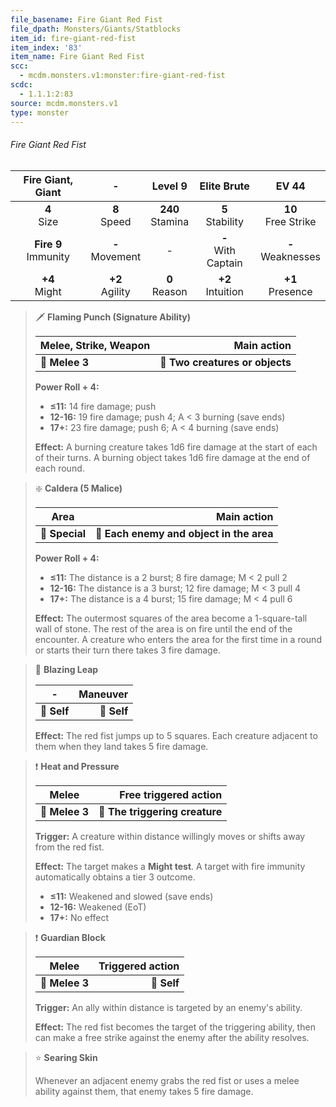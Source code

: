 ```yaml
---
file_basename: Fire Giant Red Fist
file_dpath: Monsters/Giants/Statblocks
item_id: fire-giant-red-fist
item_index: '83'
item_name: Fire Giant Red Fist
scc:
  - mcdm.monsters.v1:monster:fire-giant-red-fist
scdc:
  - 1.1.1:2:83
source: mcdm.monsters.v1
type: monster
---
```


###### Fire Giant Red Fist

|    Fire Giant, Giant     |          -          |       Level 9        |       Elite Brute       |          EV 44          |
| :----------------------: | :-----------------: | :------------------: | :---------------------: | :---------------------: |
|     **4**<br/> Size      |  **8**<br/> Speed   | **240**<br/> Stamina |  **5**<br/> Stability   | **10**<br/> Free Strike |
| **Fire 9**<br/> Immunity | **-**<br/> Movement |          -           | **-**<br/> With Captain |  **-**<br/> Weaknesses  |
|    **+4**<br/> Might     | **+2**<br/> Agility |  **0**<br/> Reason   |  **+2**<br/> Intuition  |  **+1**<br/> Presence   |

<!-- -->
> 🗡 **Flaming Punch (Signature Ability)**
>
> | **Melee, Strike, Weapon** |                 **Main action** |
> | ------------------------- | ------------------------------: |
> | **📏 Melee 3**            | **🎯 Two creatures or objects** |
>
> **Power Roll + 4:**
>
> - **≤11:** 14 fire damage; push
> - **12-16:** 19 fire damage; push 4; A < 3 burning (save ends)
> - **17+:** 23 fire damage; push 6; A < 4 burning (save ends)
>
> **Effect:** A burning creature takes 1d6 fire damage at the start of each of their turns. A burning object takes 1d6 fire damage at the end of each round.

<!-- -->
> ❇️ **Caldera (5 Malice)**
>
> | **Area**       |                          **Main action** |
> | -------------- | ---------------------------------------: |
> | **📏 Special** | **🎯 Each enemy and object in the area** |
>
> **Power Roll + 4:**
>
> - **≤11:** The distance is a 2 burst; 8 fire damage; M < 2 pull 2
> - **12-16:** The distance is a 3 burst; 12 fire damage; M < 3 pull 4
> - **17+:** The distance is a 4 burst; 15 fire damage; M < 4 pull 6
>
> **Effect:** The outermost squares of the area become a 1-square-tall wall of stone. The rest of the area is on fire until the end of the encounter. A creature who enters the area for the first time in a round or starts their turn there takes 3 fire damage.

<!-- -->
> 👤 **Blazing Leap**
>
> | **-**       | **Maneuver** |
> | ----------- | -----------: |
> | **📏 Self** |  **🎯 Self** |
>
> **Effect:** The red fist jumps up to 5 squares. Each creature adjacent to them when they land takes 5 fire damage.

<!-- -->
> ❗️ **Heat and Pressure**
>
> | **Melee**      |      **Free triggered action** |
> | -------------- | -----------------------------: |
> | **📏 Melee 3** | **🎯 The triggering creature** |
>
> **Trigger:** A creature within distance willingly moves or shifts away from the red fist.
>
> **Effect:** The target makes a **Might test**. A target with fire immunity automatically obtains a tier 3 outcome.
>
> - **≤11:** Weakened and slowed (save ends)
> - **12-16:** Weakened (EoT)
> - **17+:** No effect

<!-- -->
> ❗️ **Guardian Block**
>
> | **Melee**      | **Triggered action** |
> | -------------- | -------------------: |
> | **📏 Melee 3** |          **🎯 Self** |
>
> **Trigger:** An ally within distance is targeted by an enemy's ability.
>
> **Effect:** The red fist becomes the target of the triggering ability, then can make a free strike against the enemy after the ability resolves.

<!-- -->
> ⭐️ **Searing Skin**
>
> Whenever an adjacent enemy grabs the red fist or uses a melee ability against them, that enemy takes 5 fire damage.
